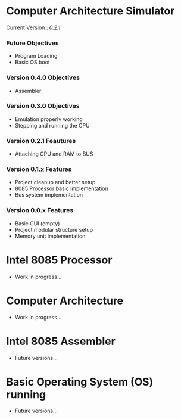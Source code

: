 # Computer Architecture Simulator

Current Version : *0.2.1*

### Future Objectives
- Program Loading
- Basic OS boot

### Version 0.4.0 Objectives
- Assembler

### Version 0.3.0 Objectives
- Emulation properly working
- Stepping and running the CPU

### Version 0.2.1 Feautures
- Attaching CPU and RAM to BUS

### Version 0.1.x Features
- Project cleanup and better setup
- 8085 Processor basic implementation
- Bus system implementation

### Version 0.0.x Features
- Basic GUI (empty)
- Project modular structure setup
- Memory unit implementation

# Intel 8085 Processor
- Work in progress...

# Computer Architecture
- Work in progress...

# Intel 8085 Assembler
- Future versions...

# Basic Operating System (OS) running
- Future versions...
